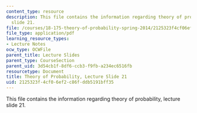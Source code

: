 ```yaml
---
content_type: resource
description: This file contains the information regarding theory of probability, lecture
  slide 21.
file: /courses/18-175-theory-of-probability-spring-2014/2125323f4cf06ef2c86fddb5191bff35_MIT18_175S14_Lecture21.pdf
file_type: application/pdf
learning_resource_types:
- Lecture Notes
ocw_type: OCWFile
parent_title: Lecture Slides
parent_type: CourseSection
parent_uid: 3d54cb1f-8df6-ccb3-f9fb-a234ec6516fb
resourcetype: Document
title: Theory of Probability, Lecture Slide 21
uid: 2125323f-4cf0-6ef2-c86f-ddb5191bff35
---
```

This file contains the information regarding theory of probability, lecture slide 21.